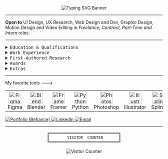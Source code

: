 <!-- Animated SVG Banner: UX + Data Science (Monospace Headings) -->

<div align="center">
  <!-- Greyscale, white, and black banner for UX + Data Science -->
  <img src="https://readme-typing-svg.demolab.com?font=JetBrains+Mono&pause=1000&color=000000,ffffff,888888&width=700&lines=[(UX)+%2B+(Data+Science)]+%3D+[Remarkable+Products];" alt="Typing SVG Banner" />
</div>

---

<b>Open to</b> UI Design, UX Research, Web Design and Dev, Graphic Design, Motion Design and Video Editing in <i>Freelance, Contract, Part-Time and Intern</i> roles.

---

<details>
<summary><tt>Education & Qualifications</tt></summary>

<ul>
<li>MIT Institute of Design, Pune (B.Des in User Experience Design, 2023–2027)</li>
<li>IIT Madras (B.S in Data Science & Applications, 2024–2028) (Parallel Degree)</li>
<li>Polygon School Of Design (2022) | THiNC Institute of Design (2021)</li>
<li><b>Certificates</b>: 4/7 Courses of Google UX Design (Coursera, 2022) | Blender 3D and Substance Painter (Udemy, 2022) | Adobe Creative Suite (Colorcode, 2022) | Graphic Design (Kaarwan, 2022) | AutoCAD (ACADD, 2022)</li>
</ul>
</details>

<details>
<summary><tt>Work Experience</tt></summary>
<ul>
<li> - - - - - - - - - - - - <tt>4.5+ Years | 74+ Projects </tt> </li>
<div>
  <img src="https://uxwing.com/wp-content/themes/uxwing/download/brands-and-social-media/perplexity-ai-icon.png" width="18" style="vertical-align:middle;" alt="Perplexity" /> Perplexity - Growth Partner (2025 till Present)
</div>
<div>
  <img src="https://encrypted-tbn0.gstatic.com/images?q=tbn:ANd9GcSYH0t_lj5cLdc1TlmJVBBOPeXDHKGqaIK7nQ&s" width="18" style="vertical-align:middle;" alt="Wilson Wings" /> Wilson Wings - Founding UX Research Intern of Travlo (2025)
</div>
<div>
  <img src="https://encrypted-tbn0.gstatic.com/images?q=tbn:ANd9GcTK0HLiffPw0HWJ0sR3bLLJNVfBFCnJXLjMOg&s" width="18" style="vertical-align:middle;" alt="XIRCLS" /> XIRCLS - B2B UX Design Intern (2024)
</div>
<div>
  <img src="https://pbs.twimg.com/profile_images/1441796976916393998/TJd7yOJD_400x400.jpg" width="18" style="vertical-align:middle;" alt="GreenBhumi" /> GreenBhumi - Co-head of Design (2024)
</div>
<div>
  <img src="https://media.licdn.com/dms/image/v2/D560BAQEMilR_wBRNpw/company-logo_100_100/company-logo_100_100/0/1666347917743/entitydesignstudio_logo?e=1760572800&v=beta&t=8nYbwgmT9sw15UQ_SW5KcI6DsvFeBu3c2TFupKwfg6Q" width="18" style="vertical-align:middle;" alt="Entity Design Studio" /> Entity Design Studio - Part-Time Design Contractor (2020–2023)
</div>
</ul>
</details>

<details>
<summary><tt>First-Authored Research</tt></summary>

<ul>
<li>
  The Collaborative Interplay Between Data Science and UX Research (Nature, ICoRD'25 Full-Podium, IIT Hyderabad)
  <a href="https://link.springer.com/chapter/10.1007/978-981-96-5503-8_12"><b>[Access Paper]</b></a>
</li>
<li>
  On the Evolution of User Experience Design, with Artificial Intelligence and Machine Learning (Nature, ICoRD '25 Full-Podium, IIT Hyderabad)
  <a href="https://link.springer.com/chapter/10.1007/978-981-96-5503-8_20"><b>[Access Paper]</b></a>
</li>
<li>
  AI-Driven Design Future: Preparing the Design Learner in an Era of Artificial Intelligence (Nature, FDE'24, IIT Delhi)
  <a href="https://link.springer.com/chapter/10.1007/978-981-97-9210-8_34"><b>[Access Paper]</b></a>
</li>
<li>
  Beyond the Turing Test: Assessing the Authenticity of AI-Generated Qualitative Data in HCI (2025)
</li>
<li>
  How Hyper-Personalisation Shapes User Exposure to Diverse Content (Ongoing)
</li>
</ul>
</details>

<details>
<summary><tt>Awards</tt></summary>

<ul>
<li>Samsung Agentic AI Design Hackathon 1st Place (MIT ADT Pune, 2025)</li>
<li>ArchCult Product Design 3rd place (NIT Trichy, 2022)</li>
<li>Club Mathematica District Finals (NIT Calicut, 2019)</li>
<li>Digital Technologies Credit (UNSW Australia, 2015)</li>
<li>Computer Skills Distinction (UNSW Australia, 2013)</li>
</ul>
</details>

<details>
<summary><tt>Extras</tt></summary>

<ul>
<li>Google Maps Local Guide (150K+ views, 75+ contributions)</li>
<li>Quora Contributor: 200+ answers, 600K+ views</li>
<br>
<img src="https://res.cloudinary.com/dporqrc5z/image/upload/ar_4:3,c_auto/e_brightness:52/e_improve:outdoor:86/LMF6dk3rNA9EKkB4OALD0PpK7Y_apjqoi.jpg" width="500"/>
<br>

````
            _,'|             _.-''``-...___..--';)
           /_ \'.      __..-' ,      ,--...--'''
          <\    .`--'''       `     /'
           `-';'               ;   ; ;
     __...--''     ___...--_..'  .;.'
   (,__....----'''       (,..--''
````
</ul>
</details>

---

My favorite tools --->

<table>
  <tr>
    <td align="center"><img src="https://cdn.jsdelivr.net/gh/devicons/devicon/icons/figma/figma-original.svg" width="40" alt="Figma"/><br>Figma</td>
    <td align="center"><img src="https://cdn.jsdelivr.net/gh/devicons/devicon/icons/blender/blender-original.svg" width="40" alt="Blender"/><br>Blender</td>
    <td align="center"><img src="https://pbs.twimg.com/media/FuBpfeOaUAAOKsI.jpg" width="40" alt="Framer"/><br>Framer</td>
    <td align="center"><img src="https://camo.githubusercontent.com/740b035ed7f2f9a189b337373e57b98f8c3d61d2fbbb7d7872a6563646a20abc/68747470733a2f2f74656368737461636b2d67656e657261746f722e76657263656c2e6170702f707974686f6e2d69636f6e2e737667" width="40" alt="Python"/><br>Python</td>
    <td align="center"><img src="https://upload.wikimedia.org/wikipedia/commons/thumb/a/af/Adobe_Photoshop_CC_icon.svg/500px-Adobe_Photoshop_CC_icon.svg.png" width="40" alt="Photoshop"/><br>Photoshop</td>
    <td align="center"><img src="https://upload.wikimedia.org/wikipedia/commons/thumb/f/fb/Adobe_Illustrator_CC_icon.svg/2101px-Adobe_Illustrator_CC_icon.svg.png" width="40" alt="Illustrator"/><br>Illustrator</td>
    <td align="center"><img src="https://spline.design/_next/image?url=%2F_next%2Fstatic%2Fmedia%2Fspline_logo.647803e0.png&w=128&q=75" width="40" alt="Spline"/><br>Spline</td>
    <td align="center"><img src="https://cdn.jsdelivr.net/gh/devicons/devicon/icons/html5/html5-original.svg" width="40" alt="HTML5"/><br>HTML5</td>
    <td align="center"><img src="https://cdn.jsdelivr.net/gh/devicons/devicon/icons/css3/css3-original.svg" width="40" alt="CSS3"/><br>CSS3</td>
    <td align="center"><img src="https://camo.githubusercontent.com/9f44b299b7e1173e15c41a2bb04863ca5e78c81ab947283d3b6f6475871b8f60/68747470733a2f2f74656368737461636b2d67656e657261746f722e76657263656c2e6170702f6a732d69636f6e2e737667" width="40" alt="JavaScript"/><br>JavaScript</td>
    <td align="center"><img src="https://upload.wikimedia.org/wikipedia/commons/thumb/4/40/Adobe_Premiere_Pro_CC_icon.svg/500px-Adobe_Premiere_Pro_CC_icon.svg.png" width="40" alt="Premiere Pro"/><br>PremierePro</td>
    <td align="center"><img src="https://www.pngkey.com/png/full/764-7646559_davinci-resolve-4-davinci-resolve-icon-png.png" width="40" alt="Davinci Resolve"/><br>DavinciResolve</td>
    <td align="center"><img src="https://cdn.jsdelivr.net/gh/devicons/devicon/icons/vscode/vscode-original.svg" width="40" alt="VSCode"/><br>VSCode</td>
    <td align="center"><img src="https://cdn.jsdelivr.net/gh/devicons/devicon/icons/notion/notion-original.svg" width="40" alt="Notion"/><br>Notion</td>
    <td align="center"><img src="https://avatars.githubusercontent.com/u/21099005?s=280&v=4" width="40" alt="ProtoPie"/><br>ProtoPie</td>
    <td align="center"><img src="https://f.hellowork.com/bdmtools/2024/02/Logo-Jitter-150x150.png" width="40" alt="Jitter"/><br>Jitter</td>
    <td align="center"><img src="https://upload.wikimedia.org/wikipedia/commons/b/b5/Google_ai_studio_logo.png" width="40" alt="GoogleAIStudio"/><br>AIStudio</td>
    <td align="center"><img src="https://imgs.search.brave.com/LY7qyCUaRbJIsJSNLu0frQhblxtCWxRnUju6po1CebM/rs:fit:860:0:0:0/g:ce/aHR0cHM6Ly93d3cu/cG5nYXJ0cy5jb20v/ZmlsZXMvOC9HaXRo/dWItTG9nby1GcmVl/LVBORy1JbWFnZS5w/bmc" width="40" alt="GitHub"/><br>GitHub</td>
    <td align="center"><img src="https://cdn.jsdelivr.net/gh/devicons/devicon/icons/androidstudio/androidstudio-original.svg" width="40" alt="AndroidIDE"/><br>AndroidIDE</td>
    <td align="center"><img src="https://cdn.jsdelivr.net/gh/devicons/devicon/icons/xcode/xcode-original.svg" width="40" alt="Xcode"/><br>Xcode</td>
    <td align="center"><img src="https://cdn.jsdelivr.net/gh/devicons/devicon/icons/slack/slack-original.svg" width="40" alt="Slack"/><br>Slack</td>
  </tr>
</table>


<a href="https://be.net/navaneethsankar">
  <img src="https://img.shields.io/badge/Portfolio-be.net/navaneethsankar-4FC3F7?logo=behance&logoColor=white" alt="Portfolio (Behance)" />
</a>
<a href="https://linkedin.com/in/navaneeth-sankar-k-p">
  <img src="https://img.shields.io/badge/LinkedIn-Navaneeth%20Sankar%20K.P-blue?logo=linkedin" alt="LinkedIn" />
</a>
<a href="mailto:nave.ethan1337@gmail.com">
  <img src="https://img.shields.io/badge/Email-nave.ethan1337%40gmail.com-154284?logo=data:image/svg+xml;base64,PHN2ZyBmaWxsPSJ3aGl0ZSIgdmlld0JveD0iMCAwIDI0IDI0IiB4bWxucz0iaHR0cDovL3d3dy53My5vcmcvMjAwMC9zdmciPjxnIGRhdGEtbmFtZT0iTGF5ZXIgMiI+PHJlY3Qgd2lkdGg9IjIwIiBoZWlnaHQ9IjE2IiB4PSIyIiB5PSI0IiByeD0iMyIgZmlsbD0ibm9uZSIgc3Ryb2tlPSJ3aGl0ZSIgc3Ryb2tlLXdpZHRoPSIyIi8+PHBhdGggZD0iTTQgOCAxMiAxNC44IDIgNiIvPjxwYXRoIGQ9Ik0yMCA4IDEyIDE0LjggMjIgNiIvPjxsaW5lIHgxPSI0IiB5MT0iOCIgeDI9IjIwIiB5Mj0iOCIgc3Ryb2tlPSJ3aGl0ZSIgc3Ryb2tlLXdpZHRoPSIyIi8+PC9nPjwvc3ZnPg==" alt="Email" />
</a>

---

<div align="center">

```
╔═══════════════════════════════╗
║        VISITOR  COUNTER       ║
╚═══════════════════════════════╝
```

<img src="https://hits.sh/github.com/navuxneeth/navuxneeth.svg?style=for-the-badge&label=Profile%20Views&color=000000&labelColor=000000" alt="Visitor Counter"/>

</div>
